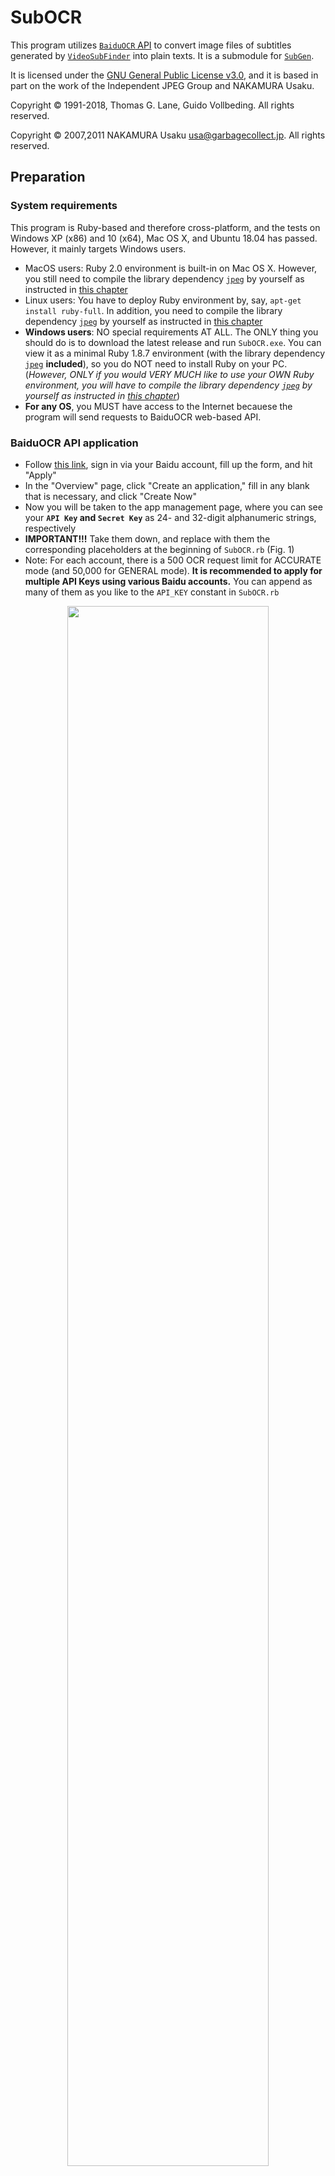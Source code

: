 # SubOCR
This program utilizes [`BaiduOCR` API](https://cloud.baidu.com/doc/OCR/s/Ek3h7xypm) to convert image files of subtitles generated by [`VideoSubFinder`](https://sourceforge.net/projects/videosubfinder/) into plain texts. It is a submodule for [`SubGen`](/README.md).

It is licensed under the [GNU General Public License v3.0](/LICENSE), and it is based in part on the work of the Independent JPEG Group and NAKAMURA Usaku.

Copyright © 1991-2018, Thomas G. Lane, Guido Vollbeding. All rights reserved.

Copyright © 2007,2011 NAKAMURA Usaku usa@garbagecollect.jp. All rights reserved.

## Preparation
### System requirements
This program is Ruby-based and therefore cross-platform, and the tests on Windows XP (x86) and 10 (x64), Mac OS X, and Ubuntu 18.04 has passed. However, it mainly targets Windows users.
* MacOS users: Ruby 2.0 environment is built-in on Mac OS X. However, you still need to compile the library dependency [`jpeg`](https://github.com/unak/jpeg) by yourself as instructed in [this chapter](https://github.com/Z-H-Sun/jpeg#how-to-build-on-mac-os-or-linux)
* Linux users: You have to deploy Ruby environment by, say, `apt-get install ruby-full`. In addition, you need to compile the library dependency [`jpeg`](https://github.com/unak/jpeg) by yourself as instructed in [this chapter](https://github.com/Z-H-Sun/jpeg#how-to-build-on-mac-os-or-linux)
* **Windows users**: NO special requirements AT ALL. The ONLY thing you should do is to download the latest release and run `SubOCR.exe`. You can view it as a minimal Ruby 1.8.7 environment (with the library dependency [`jpeg`](https://github.com/unak/jpeg) **included**), so you do NOT need to install Ruby on your PC. (*However, ONLY if you would VERY MUCH like to use your OWN Ruby environment, you will have to compile the library dependency [`jpeg`](https://github.com/unak/jpeg) by yourself as instructed in [this chapter](https://github.com/Z-H-Sun/jpeg#how-to-build-on-windows)*)
* **For any OS**, you MUST have access to the Internet becauese the program will send requests to BaiduOCR web-based API.

### BaiduOCR API application
* Follow [this link](https://console.bce.baidu.com/ai/?fromai=1#/ai/ocr/overview/index), sign in via your Baidu account, fill up the form, and hit "Apply"
* In the "Overview" page, click "Create an application," fill in any blank that is necessary, and click "Create Now"
* Now you will be taken to the app management page, where you can see your **`API Key` and `Secret Key`** as 24- and 32-digit alphanumeric strings, respectively
* **IMPORTANT!!!** Take them down, and replace with them the corresponding placeholders at the beginning of `SubOCR.rb` (Fig. 1)
* Note: For each account, there is a 500 OCR request limit for ACCURATE mode (and 50,000 for GENERAL mode). **It is recommended to apply for multiple API Keys using various Baidu accounts.** You can append as many of them as you like to the `API_KEY` constant in `SubOCR.rb`

<p align="center">
<img width="80%" height="80%" src="/SubOCR/pic/1.png">
</br>Fig. 1 How to fill API Keys and Secret Keys in SubOCR.rb
</p>

## Usage
### How to run the program
* Before running the program, you need to configure the program properly as instructed in [the following section](#configurations)
* MacOS and Linux users: You will only need to download this file, [`SubOCR.rb`](/SubOCR/SubOCR.rb). Then, run `ruby </path/to/>SubOCR.rb` in Terminal
* **Windows users**: You can download the latest release, extract it to an arbitrary path, and double click on `SubOCR.exe` to run; it will then execute the Ruby scripts written in `SubOCR.rb` (ONLY if you would VERY MUCH like to use your OWN Ruby environment, you can also try `ruby </path/to/>SubOCR.rb` in CMD)
* It is recommended to start the program in **the same directory** as `VideoSubFinder`, so that the program will know where to load the images (the `RGBImages` folder) and there to save the OCR Results (the `TXTResults` folder)

### Configurations
* You need to open `SubOCR.rb` with a plain text editor, say, Notepad for Win, TextEdit for Mac, Gedit for Linux Desktop
* If you are familiar with the Ruby language and would like to customize the functionality according to your own special needs, you can make changes to any part of the file. HOWEVER, for ordinary users, **you can just focus on the beginning part** (Fig. 1). The comments for all settings are quite clear and straightforward. Follow these guidelines when you feel it necessary to alter them

  * The most important part, `API_KEY`, has been introduced in [the last section](#baiduocr-api-application), which **you MUST alter**
  * There are two modes of OCR, ACCURATE and GENERAL. The former, as its name implies, is very very accurate, whereas the latter is not so good and often requires manual correction. As a result, we want to make as many ACCURATE OCR requests as possible. However, if we use up the daily quota of one API Key for the ACCURATE mode, **we will first try the next API Key; if all of them are used up, we will have to try the GENERAL mode**. The above explains how `DEFAULT_MODE` works. Generally, you do NOT want to alter its value
  * Considering the daily request limitation of the ACCURATE mode, this program has a built-in function to piece together several (*n* = 2 to 6) images into a bigger one, so that **the number of requests can be reduced by *n* times**

    * Define *n* in the constant `TOTAL_MOIETIES` (Default = 4)
    * The program will crop the images by taking 1/*n* of its original height. Thus, you should tell the program which 1/*n* part of the image contains the subtitle by defining `MOIETY_REGION`, which is a fraction between 0 and 1. The starting position is at (`MOIETY_REGION`−1/*n*) of the original height, and the ending position is then of course `MOIETY_REGION` of the original height. For example, if `MOIETY_REGION` = 0, the cropped image is at the very top; if `MOIETY_REGION` = 1, it is the the very bottom. **Usually, the subtitle is at the bottom, but not the very bottom, of the image, so you can set it as a value close to 1** (Default = 0.95)
    * `BaiduOCR` can still differenciate the words from different images by dividing all the words into parapraphs according to the vertical spacings, which will be made use of by this program. **In this regard, you should make sure the spacings between the words from different images are relatively large (i.e. `TOTAL_MOIETIES` should not be too large)** so that `BaiduOCR`'s segmentation of paragraphs functions properly
  * Other parameters are self-explanatory

### How to operate
* First of all, click "Run Search" in `VideoSubFinder` and get the images. It will take about 10 to 30 minutes for a 2-hour-long movie with 800 to 1500 subtitles. **NO NEED to and DO NOT run "Create Cleared Text Images."** The RGBImages will suffice and there will be no risk of data loss; in addition, a lot of time will be saved
* Check the [configurations](#configurations) and run `SubOCR.rb` (preferably, in the same folder as `VideoSubFinder`)
* If you are running `SubOCR.exe`, you will have the chance whether to show the OCR results in the terminal window or save to a logfile (Fig. 2). If you choose the latter, you can focus better on the warning/error messages. **Either way, the results will be saved to .txt files in the `TXTResults` folder**
* If you are not in the QUIET mode, you will see a few prompts. Just follow them, which are quite self-explanatory (Fig. 2)
* As described before, `BaiduOCR` can differenciate the words from different images by dividing all the words into parapraphs according to the vertical spacings. However, there is a small probability that the paragraphs are segmented wrongly (Fig. 2)
  * This can happen when the line spacing is close to the vertical spacings between the words from different images, making it hard to tell whether they are from different "lines" or from different "paragraphs", leading to more output paragraphs than expected;
  * Or when there is an image where there is no recognizable text at all, making output paragraphs less than expected
  * Either way, the output results will start with a flag `!@!`, indicating segmentation error. **This requires manual correction in [`SubGen`](/README.md)**
  * To mitigate the issue, **you can set a smaller `TOTAL_MOIETIES`.** Or under some extreme conditions, you can set it to 1, which, however, is deprecated given the limited daily quota of the ACCURATE mode
<p align="center">
<img width="80%" height="80%" src="/SubOCR/pic/2.png">
</br>Fig. 2 Running results
</p>

* The OCR of each (spliced) image takes ~2 seconds, which means for a movie with 1200 subtitles and `TOTAL_MOIETIES = 4`, **it will only take 10 minutes**
* Then you can view the results either in the terminal window or in the logfile or in the `TXTResults` folder. Note that the encoding is UTF-8!

  * **You can then **use [`SubGen`](/README.md)** to do the manual correction and generate a .ass subtitle file**
  * Or, you can use the "Create Subtitle" function in `VideoSubFinder`. But unfortunately, `VideoSubFinder` does NOT support UTF-8 encoding, and there is a large chance it will say "unrecognized text," which means you have to re-encode the text files as ANSI (say, GBK for Chinese characters). **So, the best suggestion: use [`SubGen`](/README.md) instead!**
* It is very very rare that you will encounter a fatal error that leads to a corruption of the program. It is most likely that you made some bad changes to `SubOCR.rb`. If you are running `SubOCR.exe`, it will pop up the error message before exiting (Fig. 3), which can help you debug. However, if you are sure it is a bug of the program itself, please do not hesitate to [open an issue](https://github.com/Z-H-Sun/SubGen/issues/new)
<p align="center">
<img width="80%" height="80%" src="/SubOCR/pic/3.png">
</br>Fig. 3 Bug reports
</p>
